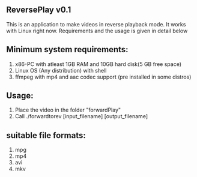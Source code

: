 ReversePlay v0.1
-----------------
This is an application to make videos in reverse playback mode. It works with  Linux right now. Requirements and the usage is given in detail below

Minimum system requirements:
--------------------
1. x86-PC with atleast 1GB RAM and 10GB hard disk(5 GB free space)
2. Linux OS (Any distribution) with shell
3. ffmpeg with mp4 and aac codec support (pre installed in some distros)

Usage:
-----
1. Place the video in the folder "forwardPlay"
2. Call ./forwardtorev [input_filename] [output_filename]


suitable file formats:
---------------------
1. mpg
2. mp4
3. avi
4. mkv
